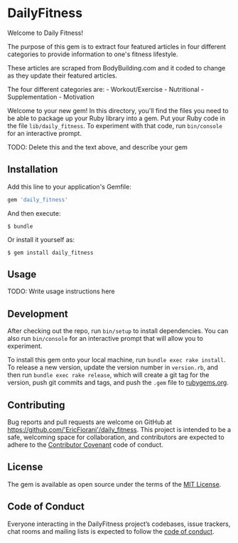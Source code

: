 # DailyFitness

Welcome to Daily Fitness!

The purpose of this gem is to extract four featured articles in four different
categories to provide information to one's fitness lifestyle.

These articles are scraped from BodyBuilding.com and it coded to change as they
update their featured articles.

The four different categories are:
    - Workout/Exercise
    - Nutritional
    - Supplementation
    - Motivation

Welcome to your new gem! In this directory, you'll find the files you need to be able to package up your Ruby library into a gem. Put your Ruby code in the file `lib/daily_fitness`. To experiment with that code, run `bin/console` for an interactive prompt.

TODO: Delete this and the text above, and describe your gem

## Installation

Add this line to your application's Gemfile:

```ruby
gem 'daily_fitness'
```

And then execute:

    $ bundle

Or install it yourself as:

    $ gem install daily_fitness

## Usage

TODO: Write usage instructions here

## Development

After checking out the repo, run `bin/setup` to install dependencies. You can also run `bin/console` for an interactive prompt that will allow you to experiment.

To install this gem onto your local machine, run `bundle exec rake install`. To release a new version, update the version number in `version.rb`, and then run `bundle exec rake release`, which will create a git tag for the version, push git commits and tags, and push the `.gem` file to [rubygems.org](https://rubygems.org).

## Contributing

Bug reports and pull requests are welcome on GitHub at https://github.com/'EricFiorani'/daily_fitness. This project is intended to be a safe, welcoming space for collaboration, and contributors are expected to adhere to the [Contributor Covenant](http://contributor-covenant.org) code of conduct.

## License

The gem is available as open source under the terms of the [MIT License](https://opensource.org/licenses/MIT).

## Code of Conduct

Everyone interacting in the DailyFitness project’s codebases, issue trackers, chat rooms and mailing lists is expected to follow the [code of conduct](https://github.com/'EricFiorani'/daily_fitness/blob/master/CODE_OF_CONDUCT.md).
